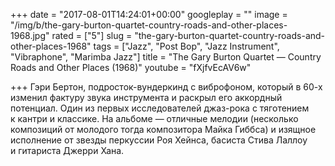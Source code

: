 +++
date = "2017-08-01T14:24:01+00:00"
googleplay = ""
image = "/img/b/the-gary-burton-quartet-country-roads-and-other-places-1968.jpg"
rated = ["5"]
slug = "the-gary-burton-quartet-country-roads-and-other-places-1968"
tags = ["Jazz", "Post Bop", "Jazz Instrument", "Vibraphone", "Marimba Jazz"]
title = "The Gary Burton Quartet — Country Roads and Other Places (1968)"
youtube = "fXjfvEcAV6w"

+++
Гэри Бертон, подросток-вундеркинд с&nbsp;виброфоном, который в&nbsp;60-х изменил фактуру звука инструмента и&nbsp;раскрыл его аккордный потенциал. Один из&nbsp;первых исследователей джаз-рока с&nbsp;тяготением к&nbsp;кантри и&nbsp;классике. На&nbsp;альбоме&nbsp;&mdash; отличные мелодии (несколько композиций от&nbsp;молодого тогда композитора Майка Гиббса) и&nbsp;изящное исполнение от&nbsp;звезды перкуссии Роя Хейнса, басиста Стива Лаллоу и&nbsp;гитариста Джерри Хана.